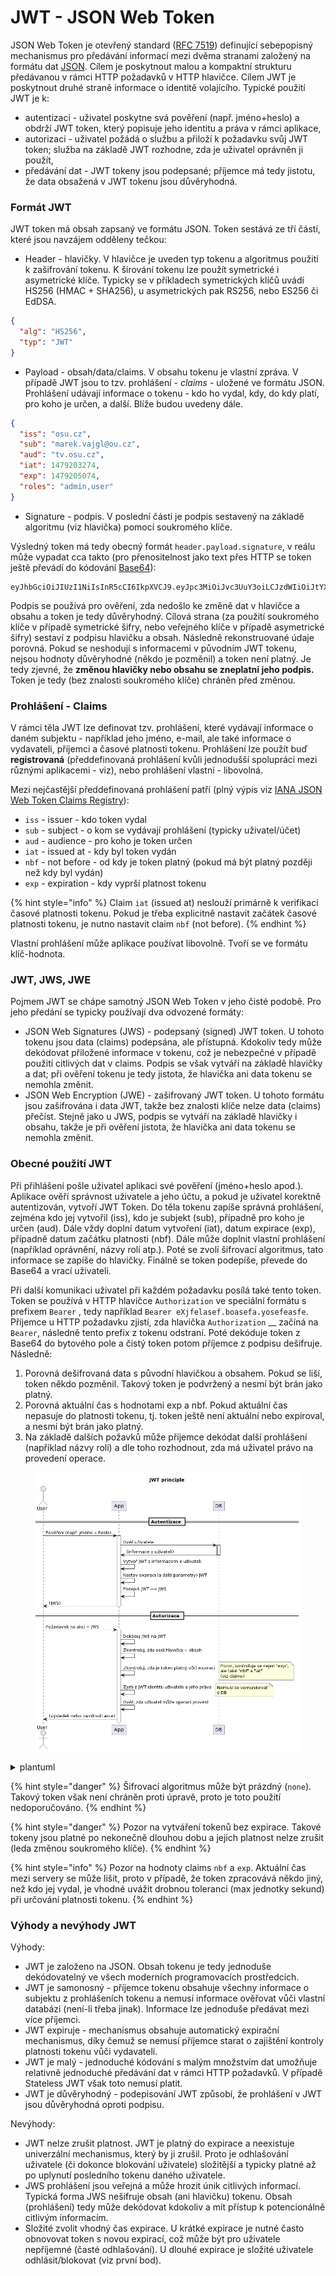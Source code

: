 # JWT - JSON Web Token

JSON Web Token je otevřený standard ([RFC 7519](https://www.rfc-editor.org/rfc/rfc7519)) definující sebepopisný mechanismus pro předávání informací mezi dvěma stranami založený na formátu dat [JSON](https://www.w3schools.com/js/js\_json\_intro.asp). Cílem je poskytnout malou a kompaktní strukturu předávanou v rámci HTTP požadavků v HTTP hlavičce. Cílem JWT je poskytnout druhé straně informace o identitě volajícího. Typické použití JWT je k:

* autentizaci - uživatel poskytne svá pověření (např. jméno+heslo) a obdrží JWT token, který popisuje jeho identitu a práva v rámci aplikace,
* autorizaci - uživatel požádá o službu a přiloží k požadavku svůj JWT token; služba na základě JWT rozhodne, zda je uživatel oprávněn ji použít,
* předávání dat - JWT tokeny jsou podepsané; příjemce má tedy jistotu, že data obsažená v JWT tokenu jsou důvěryhodná.

### Formát JWT

JWT token má obsah zapsaný ve formátu JSON. Token sestává ze tří částí, které jsou navzájem odděleny tečkou:

* Header - hlavičky. V hlavičce je uveden typ tokenu a algoritmus použití k zašifrování tokenu. K širování tokenu lze použít symetrické i asymetrické klíče. Typicky se v příkladech symetrických klíčů uvádí HS256 (HMAC + SHA256), u asymetrických pak RS256, nebo ES256 či EdDSA.

```json
{
  "alg": "HS256",
  "typ": "JWT"
}
```

* Payload - obsah/data/claims. V obsahu tokenu je vlastní zpráva. V případě JWT jsou to tzv. prohlášení - _claims_ - uložené ve formátu JSON. Prohlášení udávají informace o tokenu - kdo ho vydal, kdy, do kdy platí, pro koho je určen, a další. Blíže budou uvedeny dále.

```json
{
  "iss": "osu.cz",
  "sub": "marek.vajgl@ou.cz",
  "aud": "tv.osu.cz",
  "iat": 1479203274,
  "exp": 1479205074,
  "roles": "admin,user"
}
```

* Signature - podpis. V poslední části je podpis sestavený na základě algoritmu (viz hlavička) pomocí soukromého klíče.&#x20;

Výsledný token má tedy obecný formát `header.payload.signature`, v reálu může vypadat cca takto (pro přenositelnost jako text přes HTTP se token ještě převádí do kódování [Base64](https://cs.wikipedia.org/wiki/Base64)):

```
eyJhbGciOiJIUzI1NiIsInR5cCI6IkpXVCJ9.eyJpc3MiOiJvc3UuY3oiLCJzdWIiOiJtYXJlay52YWpnbEBvdS5jeiIsImF1ZCI6InR2Lm9zdS5jeiIsImlhdCI6MTQ3OTIwMzI3NCwiZXhwIjoxNDc5MjA1MDc0LCJyb2xlcyI6ImFkbWluLHVzZXIifQ.q24SEgxKvNxTn_hOhFniFeyjiRFcFSA69w07udIOeEY
```

Podpis se používá pro ověření, zda nedošlo ke změně dat v hlavičce a obsahu a token je tedy důvěryhodný. Cílová strana (za použití soukromého klíče v případě symetrické šifry, nebo veřejného klíče v případě asymetrické šifry) sestaví z podpisu hlavičku a obsah. Následně rekonstruované údaje porovná. Pokud se neshodují s informacemi v původním JWT tokenu, nejsou hodnoty důvěryhodné (někdo je pozměnil) a token není platný. Je tedy zjevné, že **změnou hlavičky nebo obsahu se zneplatní jeho podpis.** Token je tedy (bez znalosti soukromého klíče) chráněn před změnou.&#x20;

### Prohlášení - Claims

V rámci těla JWT lze definovat tzv. prohlášení, které vydávají informace o daném subjektu - například jeho jméno, e-mail, ale také informace o vydavateli, příjemci a časové platnosti tokenu. Prohlášení lze použít buď **registrovaná** (předdefinovaná prohlášení kvůli jednodušší spolupráci mezi různými aplikacemi - viz), nebo prohlášení vlastní - libovolná.

Mezi nejčastější předdefinovaná prohlášení patří (plný výpis viz [IANA JSON Web Token Claims Registry](https://www.iana.org/assignments/jwt/jwt.xhtml#claims)):

* `iss` - issuer - kdo token vydal
* `sub` - subject - o kom se vydávají prohlášení (typicky uživatel/účet)
* `aud` - audience - pro koho je token určen
* `iat` - issued at - kdy byl token vydán
* `nbf` - not before - od kdy je token platný (pokud má být platný později než kdy byl vydán)
* `exp` - expiration - kdy vyprší platnost tokenu

{% hint style="info" %}
Claim `iat` (issued at) neslouží primárně k verifikaci časové platnosti tokenu. Pokud je třeba explicitně nastavit začátek časové platnosti tokenu, je nutno nastavit claim `nbf` (not before).
{% endhint %}

Vlastní prohlášení může aplikace používat libovolně. Tvoří se ve formátu klíč-hodnota.&#x20;

### JWT, JWS, JWE

Pojmem JWT se chápe samotný JSON Web Token v jeho čisté podobě. Pro jeho předání se typicky používají dva odvozené formáty:

* JSON Web Signatures (JWS) - podepsaný (signed) JWT token. U tohoto tokenu jsou data (claims) podepsána, ale přístupná. Kdokoliv tedy může dekódovat přiložené informace v tokenu, což je nebezpečné v případě použití citlivých dat v claims. Podpis se však vytváří na základě hlavičky a dat; při ověření tokenu je tedy jistota, že hlavička ani data tokenu se nemohla změnit.
* JSON Web Encryption (JWE) - zašifrovaný JWT token. U tohoto formátu jsou zašifrována i data JWT, takže bez znalosti klíče nelze data (claims) přečíst. Stejně jako u JWS, podpis se vytváří na základě hlavičky i obsahu, takže je při ověření jistota, že hlavička ani data tokenu se nemohla změnit.

### Obecné použití JWT

Při přihlášení  pošle uživatel aplikaci své pověření (jméno+heslo apod.). Aplikace ověří správnost uživatele a jeho účtu, a pokud je uživatel korektně autentizován, vytvoří JWT Token. Do těla tokenu zapíše správná prohlášení, zejména kdo jej vytvořil (iss), kdo je subjekt (sub), případně pro koho je určen (aud). Dále vždy doplní datum vytvoření (iat), datum expirace (exp), případně datum začátku platnosti (nbf). Dále může doplnit vlastní prohlášení (například oprávnění, názvy rolí atp.). Poté se zvolí šifrovací algoritmus, tato informace se zapíše do hlavičky. Finálně se token podepíše, převede do Base64 a vrací uživateli.

Při další komunikaci uživatel při každém požadavku posílá také tento token. Token se používá v HTTP hlavičce `Authorization` ve speciální formátu s prefixem `Bearer` , tedy například `Bearer eXjfelasef.boasefa.yosefeasfe`. Příjemce u HTTP požadavku zjistí, zda hlavička `Authorization` __ začíná na `Bearer`, následně tento prefix z tokenu odstraní. Poté dekóduje token z Base64 do bytového pole a čistý token potom příjemce z podpisu dešifruje. Následně:

1. Porovná dešifrovaná data s původní hlavičkou a obsahem. Pokud se liší, token někdo pozměnil. Takový token je podvržený a nesmí být brán jako platný.
2. Porovná aktuální čas s hodnotami exp a nbf. Pokud aktuální čas nepasuje do platnosti tokenu, tj. token ještě není aktuální nebo expiroval, a nesmí být brán jako platný.
3. Na základě dalších požavků může příjemce dekódat další prohlášení (například názvy rolí) a dle toho rozhodnout, zda má uživatel právo na provedení operace.

<figure><img src="../.gitbook/assets/jwt.png" alt=""><figcaption></figcaption></figure>

<details>

<summary>plantuml</summary>

@startuml

title "JWT princip"

actor User participant App database DB

\== Autentizace ==

User -> App : Pověření (např. jméno + heslo) activate App App -> DB : Ověř uživatele activate DB DB --> App : (informace o uživateli) deactivate DB App -> App : Vytvoř JWT s informacemi o uživateli App -> App : Nastav expiraci (a další parametry) JWT App -> App : Podepiš JWT => JWS App --> User: (JWS) deactivate App

\== Autorizace ==

User -> App : Požadavek na akci + JWS activate App App -> App : Dekóduj JWS na JWT App -> App : Zkontroluj, zda sedí hlavička + obsah App -> App : Zkontroluj, zda je token platný vůči expiraci note right: Pozor, kontroluje se nejen "exp",\nale také "nbf" a "iat"\n(viz claims) App -> App : Zjisti z JWT identitu uživatele a jeho práva note right: Nemusí se komunikovat\ns DB App -> App : Ověř, zda uživatel může operaci provést App --> User : (výsledek nebo zamítnutí akce)

@enduml

</details>

{% hint style="danger" %}
Šifrovací algoritmus může být prázdný (`none`). Takový token však není chráněn proti úpravě, proto je toto použití nedoporučováno.
{% endhint %}

{% hint style="danger" %}
Pozor na vytváření tokenů bez expirace. Takové tokeny jsou platné po nekonečně dlouhou dobu a jejich platnost nelze zrušit (leda změnou soukromého klíče).
{% endhint %}

{% hint style="info" %}
Pozor na hodnoty claims `nbf` a `exp`. Aktuální čas mezi servery se může lišit, proto v případě, že token zpracovává někdo jiný, než kdo jej vydal, je vhodné uvážit drobnou toleranci (max jednotky sekund) při určování platnosti tokenu.
{% endhint %}

### Výhody a nevýhody JWT

Výhody:

* JWT je založeno na JSON. Obsah tokenu je tedy jednoduše dekódovatelný ve všech moderních programovacích prostředcích.
* JWT je samonosný - příjemce tokenu obsahuje všechny informace o subjektu z prohlášeních tokenu a nemusí informace ověřovat vůči vlastní databázi (není-li třeba jinak). Informace lze jednoduše předávat mezi více příjemci.
* JWT expiruje - mechanismus obsahuje automatický expirační mechanismus, díky čemuž se nemusí příjemce starat o zajištění kontroly platnosti tokenu vůči vydavateli.
* JWT je malý - jednoduché kódování s malým množstvím dat umožňuje relativně jednoduché předávání dat v rámci HTTP požadavků. V případě Stateless JWT však toto nemusí platit.
* JWT je důvěryhodný - podepisování JWT způsobí, že prohlášení v JWT jsou důvěryhodná oproti podpisu.

Nevýhody:

* JWT nelze zrušit platnost. JWT je platný do expirace a neexistuje univerzální mechanismus, který by ji zrušil. Proto je odhlašování uživatele (či dokonce blokování uživatele) složitější a typicky platné až po uplynutí posledního tokenu daného uživatele.
* JWS prohlášení jsou veřejná a může hrozit únik citlivých informací. Typická forma JWS nešifruje obsah (ani hlavičku) tokenu. Obsah (prohlášení) tedy může dekódovat kdokoliv a mít přístup k potencionálně citlivým informacím.
* Složité zvolit vhodný čas expirace. U krátké expirace je nutné často obnovovat token s novou expirací, což může být pro uživatele nepříjemné (časté odhlašování). U dlouhé expirace je složité uživatele odhlásit/blokovat (viz první bod).
